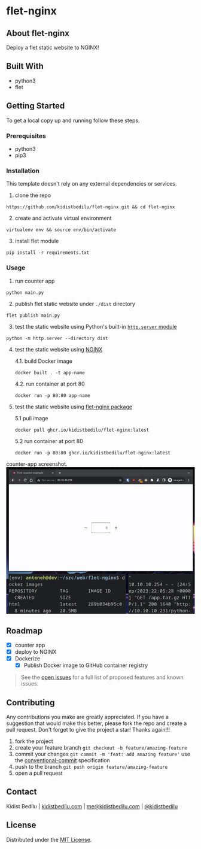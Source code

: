 # flet-nginx

## About flet-nginx

Deploy a flet static website to NGINX!

## Built With

+ python3
+ flet

## Getting Started

To get a local copy up and running follow these steps.

### Prerequisites

+ python3
+ pip3

### Installation

This template doesn't rely on any external dependencies or services.
1. clone the repo
```shell
https://github.com/kidistbedilu/flet-nginx.git && cd flet-nginx
```
2. create and activate virtual environment
```shell
virtualenv env && source env/bin/activate
```
3. install flet module
```shell
pip install -r requirements.txt 
```

### Usage

1. run counter app
```shell
python main.py
```
2. publish flet static website under `./dist` directory
```shell
flet publish main.py
```
3. test the static website using Python's built-in [`http.server` module](https://docs.python.org/3/library/http.server.html)
```shell
python -m http.server --directory dist
```
4. test the static website using [NGINX](https://www.nginx.com/)

   4.1. build Docker image
    ```shell
    docker built . -t app-name
    ```
    4.2. run container at port 80
    ```shell
    docker run -p 80:80 app-name
    ```
5. test the static website using [flet-nginx package](https://github.com/kidistbedilu/felt-nginx/pkgs/container/flet-nginx)

   5.1 pull image
   ```shell
   docker pull ghcr.io/kidistbedilu/flet-nginx:latest
   ```
   5.2 run container at port 80
   ```shell
   docker run -p 80:80 ghcr.io/kidistbedilu/flet-nginx:latest
   ```

counter-app screenshot.
![counter-screenshot](assets/counter-app.png)

## Roadmap

- [x] counter app
- [x] deploy to NGINX
- [x] Dockerize  
    - [x] Publish Docker image to GitHub container registry

> See the [open issues](https://github.com/kidistbedilu/flet-nginx/issues) for a full list of proposed features and known issues.

## Contributing

Any contributions you make are greatly appreciated. If you have a suggestion that would make this better, please fork the repo and create a pull request. Don't forget to give the project a star! Thanks again!!!

1. fork the project
2. create your feature branch `git checkout -b feature/amazing-feature`
3. commit your changes `git commit -m 'feat: add amazing feature'` use the [conventional-commit](https://www.conventionalcommits.org/en/v1.0.0/) specification
4. push to the branch `git push origin feature/amazing-feature`
5. open a pull request

## Contact

Kidist Bedilu | [kidistbedilu.com](kidistbedilu.com) | [me@kidistbedilu.com](me@kidistbedilu.com) | [@kidistbedilu](@kidistbedilu)

## License

Distributed under the [MIT License](https://opensource.org/license/mit/).

